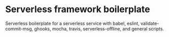 # Serverless framework boilerplate
Serverless boilerplate for a serverless service with babel, eslint, validate-commit-msg, ghooks, mocha, travis, serverless-offline, and general scripts.
